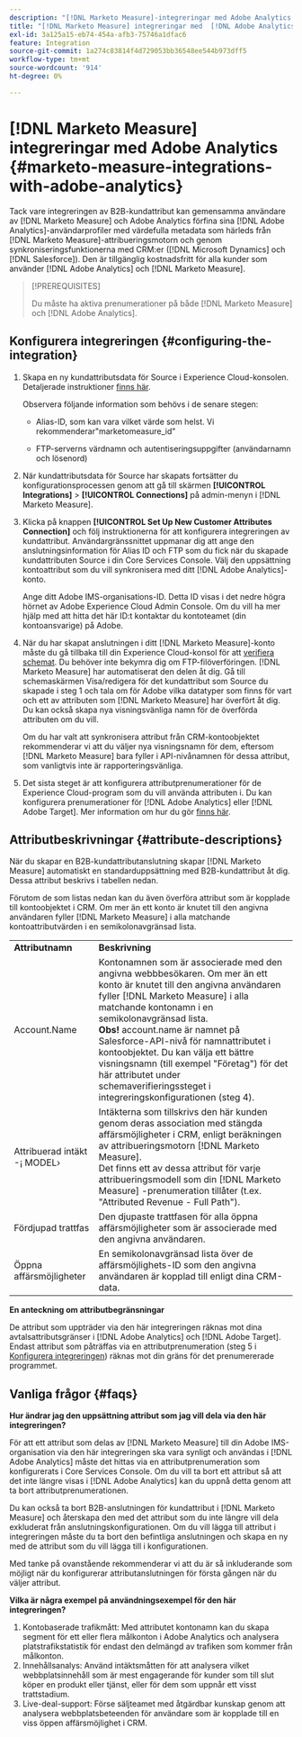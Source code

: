 ```yaml
---
description: "[!DNL Marketo Measure]-integreringar med Adobe Analytics - [!DNL Marketo Measure]"
title: "[!DNL Marketo Measure] integreringar med  [!DNL Adobe Analytics]"
exl-id: 3a125a15-eb74-454a-afb3-75746a1dfac6
feature: Integration
source-git-commit: 1a274c83814f4d729053bb36548ee544b973dff5
workflow-type: tm+mt
source-wordcount: '914'
ht-degree: 0%

---
```


# [!DNL Marketo Measure] integreringar med Adobe Analytics {#marketo-measure-integrations-with-adobe-analytics}

Tack vare integreringen av B2B-kundattribut kan gemensamma användare av [!DNL Marketo Measure] och Adobe Analytics förfina sina [!DNL Adobe Analytics]-användarprofiler med värdefulla metadata som härleds från [!DNL Marketo Measure]-attribueringsmotorn och genom synkroniseringsfunktionerna med CRM:er ([!DNL Microsoft Dynamics] och [!DNL Salesforce]). Den är tillgänglig kostnadsfritt för alla kunder som använder [!DNL Adobe Analytics] och [!DNL Marketo Measure].

>[!PREREQUISITES]
>
>Du måste ha aktiva prenumerationer på både [!DNL Marketo Measure] och [!DNL Adobe Analytics].

## Konfigurera integreringen {#configuring-the-integration}

1. Skapa en ny kundattributsdata för Source i Experience Cloud-konsolen. Detaljerade instruktioner [finns här](https://experienceleague.adobe.com/docs/core-services/interface/services/customer-attributes/t-crs-usecase.html).

   Observera följande information som behövs i de senare stegen:

   * Alias-ID, som kan vara vilket värde som helst. Vi rekommenderar&quot;marketomeasure_id&quot;

   * FTP-serverns värdnamn och autentiseringsuppgifter (användarnamn och lösenord)

1. När kundattributsdata för Source har skapats fortsätter du konfigurationsprocessen genom att gå till skärmen **[!UICONTROL Integrations]** > **[!UICONTROL Connections]** på admin-menyn i [!DNL Marketo Measure].

1. Klicka på knappen **[!UICONTROL Set Up New Customer Attributes Connection]** och följ instruktionerna för att konfigurera integreringen av kundattribut. Användargränssnittet uppmanar dig att ange den anslutningsinformation för Alias ID och FTP som du fick när du skapade kundattributen Source i din Core Services Console. Välj den uppsättning kontoattribut som du vill synkronisera med ditt [!DNL Adobe Analytics]-konto.

   Ange ditt Adobe IMS-organisations-ID. Detta ID visas i det nedre högra hörnet av Adobe Experience Cloud Admin Console. Om du vill ha mer hjälp med att hitta det här ID:t kontaktar du kontoteamet (din kontoansvarige) på Adobe.

1. När du har skapat anslutningen i ditt [!DNL Marketo Measure]-konto måste du gå tillbaka till din Experience Cloud-konsol för att [verifiera schemat](https://experienceleague.adobe.com/docs/core-services/interface/services/customer-attributes/validate-schema.html?lang=en). Du behöver inte bekymra dig om FTP-filöverföringen. [!DNL Marketo Measure] har automatiserat den delen åt dig. Gå till schemaskärmen Visa/redigera för det kundattribut som Source du skapade i steg 1 och tala om för Adobe vilka datatyper som finns för vart och ett av attributen som [!DNL Marketo Measure] har överfört åt dig. Du kan också skapa nya visningsvänliga namn för de överförda attributen om du vill.

   Om du har valt att synkronisera attribut från CRM-kontoobjektet rekommenderar vi att du väljer nya visningsnamn för dem, eftersom [!DNL Marketo Measure] bara fyller i API-nivånamnen för dessa attribut, som vanligtvis inte är rapporteringsvänliga.

1. Det sista steget är att konfigurera attributprenumerationer för de Experience Cloud-program som du vill använda attributen i. Du kan konfigurera prenumerationer för [!DNL Adobe Analytics] eller [!DNL Adobe Target].  Mer information om hur du gör [finns här](https://experienceleague.adobe.com/docs/core-services/interface/services/customer-attributes/subscription.html).

## Attributbeskrivningar {#attribute-descriptions}

När du skapar en B2B-kundattributanslutning skapar [!DNL Marketo Measure] automatiskt en standarduppsättning med B2B-kundattribut åt dig. Dessa attribut beskrivs i tabellen nedan.

Förutom de som listas nedan kan du även överföra attribut som är kopplade till kontoobjektet i CRM. Om mer än ett konto är knutet till den angivna användaren fyller [!DNL Marketo Measure] i alla matchande kontoattributvärden i en semikolonavgränsad lista.

<table> 
 <colgroup> 
  <col> 
  <col> 
 </colgroup> 
 <tbody> 
  <tr> 
   <td><b>Attributnamn</b></td> 
   <td><b>Beskrivning</b></td>
  </tr> 
  <tr> 
   <td>Account.Name</td> 
   <td>Kontonamnen som är associerade med den angivna webbbesökaren. Om mer än ett konto är knutet till den angivna användaren fyller [!DNL Marketo Measure] i alla matchande kontonamn i en semikolonavgränsad lista.<br/>
   <strong>Obs!</strong> account.name är namnet på Salesforce-API-nivå för namnattributet i kontoobjektet. Du kan välja ett bättre visningsnamn (till exempel "Företag") för det här attributet under schemaverifieringssteget i integreringskonfigurationen (steg 4).</td>
  </tr>
  <tr> 
   <td>Attribuerad intäkt -¡ MODEL›</td> 
   <td>Intäkterna som tillskrivs den här kunden genom deras association med stängda affärsmöjligheter i CRM, enligt beräkningen av attribueringsmotorn [!DNL Marketo Measure].<br/>
   Det finns ett av dessa attribut för varje attribueringsmodell som din [!DNL Marketo Measure] -prenumeration tillåter (t.ex. "Attributed Revenue - Full Path").</td>
  </tr>
  <tr> 
   <td>Fördjupad trattfas</td> 
   <td>Den djupaste trattfasen för alla öppna affärsmöjligheter som är associerade med den angivna användaren.</td>
  </tr>
  <tr> 
   <td>Öppna affärsmöjligheter</td> 
   <td>En semikolonavgränsad lista över de affärsmöjlighets-ID som den angivna användaren är kopplad till enligt dina CRM-data.</td>
  </tr> 
 </tbody> 
</table>

**En anteckning om attributbegränsningar**

De attribut som uppträder via den här integreringen räknas mot dina avtalsattributsgränser i [!DNL Adobe Analytics] och [!DNL Adobe Target]. Endast attribut som påträffas via en attributprenumeration (steg 5 i [Konfigurera integreringen](#configuring-the-integration)) räknas mot din gräns för det prenumererade programmet.

## Vanliga frågor {#faqs}

**Hur ändrar jag den uppsättning attribut som jag vill dela via den här integreringen?**

För att ett attribut som delas av [!DNL Marketo Measure] till din Adobe IMS-organisation via den här integreringen ska vara synligt och användas i [!DNL Adobe Analytics] måste det hittas via en attributprenumeration som konfigurerats i Core Services Console. Om du vill ta bort ett attribut så att det inte längre visas i [!DNL Adobe Analytics] kan du uppnå detta genom att ta bort attributprenumerationen.

Du kan också ta bort B2B-anslutningen för kundattribut i [!DNL Marketo Measure] och återskapa den med det attribut som du inte längre vill dela exkluderat från anslutningskonfigurationen. Om du vill lägga till attribut i integreringen måste du ta bort den befintliga anslutningen och skapa en ny med de attribut som du vill lägga till i konfigurationen.

Med tanke på ovanstående rekommenderar vi att du är så inkluderande som möjligt när du konfigurerar attributanslutningen för första gången när du väljer attribut.

**Vilka är några exempel på användningsexempel för den här integreringen?**

1. Kontobaserade trafikmått: Med attributet kontonamn kan du skapa segment för ett eller flera målkonton i Adobe Analytics och analysera platstrafikstatistik för endast den delmängd av trafiken som kommer från målkonton.
1. Innehållsanalys: Använd intäktsmåtten för att analysera vilket webbplatsinnehåll som är mest engagerande för kunder som till slut köper en produkt eller tjänst, eller för dem som uppnår ett visst trattstadium.
1. Live-deal-support: Förse säljteamet med åtgärdbar kunskap genom att analysera webbplatsbeteenden för användare som är kopplade till en viss öppen affärsmöjlighet i CRM.
